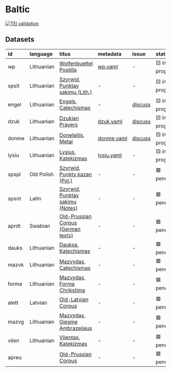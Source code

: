 # Baltic
[![TEI validation](https://github.com/TITUS-2-0/baltic/actions/workflows/validate.yaml/badge.svg?branch=main)](https://github.com/TITUS-2-0/baltic/actions/workflows/validate.yaml)
## Datasets
| id    | language   | titus                                                                                                       | metadata                                                                         | issue                                                   | status         |
|:------|:-----------|:------------------------------------------------------------------------------------------------------------|:---------------------------------------------------------------------------------|:--------------------------------------------------------|:---------------|
| wp    | Lithuanian | [Wolfenbuettel Postilla](http://titus.uni-frankfurt.de/texte/etcs/balt/lit/wp/wp.htm)                       | [wp.yaml](https://github.com/TITUS-2-0/metadata/blob/main/curated/wp.yaml)       | -                                                       | 🟨 in progress |
| spslt | Lithuanian | [Szyrwid, Punktay sakimu (Lith.)](http://titus.uni-frankfurt.de/texte/etcs/balt/lit/spslt/spslt.htm)        | -                                                                                | -                                                       | 🟨 in progress |
| engel | Lithuanian | [Engels, Catechismas](http://titus.uni-frankfurt.de/texte/etcs/balt/lit/engels/engel.htm)                   | -                                                                                | [discuss](https://github.com/TITUS-2-0/baltic/issues/3) | 🟨 in progress |
| dzuk  | Lithuanian | [Dzukian Prayers](http://titus.uni-frankfurt.de/texte/etcs/balt/lit/dzuk/dzuk.htm)                          | [dzuk.yaml](https://github.com/TITUS-2-0/metadata/blob/main/curated/dzuk.yaml)   | [discuss](https://github.com/TITUS-2-0/baltic/issues/2) | 🟨 in progress |
| donme | Lithuanian | [Donelaitis, Metai](http://titus.uni-frankfurt.de/texte/etcs/balt/lit/donelait/donmetai/donme.htm)          | [donme.yaml](https://github.com/TITUS-2-0/metadata/blob/main/curated/donme.yaml) | [discuss](https://github.com/TITUS-2-0/baltic/issues/1) | 🟨 in progress |
| lysiu | Lithuanian | [Lysius, Katekizmas](http://titus.uni-frankfurt.de/texte/etcs/balt/lit/lysius/lysiu.htm)                    | [lysiu.yaml](https://github.com/TITUS-2-0/metadata/blob/main/curated/lysiu.yaml) | -                                                       | 🟨 in progress |
| spspl | Old Polish | [Szyrwid, Punkty kazan (Pol.)](http://titus.uni-frankfurt.de/texte/etcs/balt/lit/spspl/spspl.htm)           | -                                                                                | -                                                       | 🟥 pending     |
| spsnt | Latin      | [Szyrwid, Punktay sakimu (Notes)](http://titus.uni-frankfurt.de/texte/etcs/balt/lit/spsnt/spsnt.htm)        | -                                                                                | -                                                       | 🟥 pending     |
| aprdt | Swabian    | [Old-Prussian Corpus (German texts)](http://titus.uni-frankfurt.de/texte/etcs/balt/apreuss/aprdt/aprdt.htm) | -                                                                                | -                                                       | 🟥 pending     |
| dauks | Lithuanian | [Dauksa, Katechismas](http://titus.uni-frankfurt.de/texte/etcs/balt/lit/dauksakt/dauks.htm)                 | -                                                                                | -                                                       | 🟥 pending     |
| mazvk | Lithuanian | [Mazvydas, Catechismas](http://titus.uni-frankfurt.de/texte/etcs/balt/lit/mazvkat/mazvk.htm)                | -                                                                                | -                                                       | 🟥 pending     |
| forma | Lithuanian | [Mazvydas, Forma Chrikstima](http://titus.uni-frankfurt.de/texte/etcs/balt/lit/forma/forma.htm)             | -                                                                                | -                                                       | 🟥 pending     |
| alett | Latvian    | [Old-Latvian Corpus](http://titus.uni-frankfurt.de/texte/etcs/balt/lett/alett/alett.htm)                    | -                                                                                | -                                                       | 🟥 pending     |
| mazvg | Lithuanian | [Mazvydas, Giesme Ambrazeijaus](http://titus.uni-frankfurt.de/texte/etcs/balt/lit/mazvga/mazvg.htm)         | -                                                                                | -                                                       | 🟥 pending     |
| vilen | Lithuanian | [Vilentas, Katekizmas](http://titus.uni-frankfurt.de/texte/etcs/balt/lit/vilentas/vilen.htm)                | -                                                                                | -                                                       | 🟥 pending     |
| apreu |            | [Old-Prussian Corpus](http://titus.uni-frankfurt.de/texte/etcs/balt/apreuss/apreuss/apreu.htm)              | -                                                                                | -                                                       | 🟥 pending     |